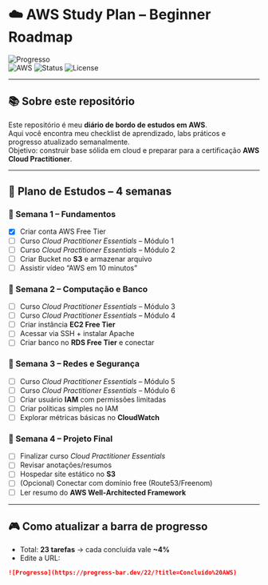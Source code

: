 # ☁️ AWS Study Plan – Beginner Roadmap

![Progresso](https://progress-bar.dev/0/?title=Concluído%20AWS)  
![AWS](https://img.shields.io/badge/AWS-Beginner-orange?logo=amazon-aws) 
![Status](https://img.shields.io/badge/Status-Em%20Andamento-blue) 
![License](https://img.shields.io/badge/License-MIT-green)

---

## 📚 Sobre este repositório
Este repositório é meu **diário de bordo de estudos em AWS**.  
Aqui você encontra meu checklist de aprendizado, labs práticos e progresso atualizado semanalmente.  
Objetivo: construir base sólida em cloud e preparar para a certificação **AWS Cloud Practitioner**.  

---

## 📆 Plano de Estudos – 4 semanas

### 🔹 Semana 1 – Fundamentos
- [x] Criar conta AWS Free Tier  
- [ ] Curso *Cloud Practitioner Essentials* – Módulo 1  
- [ ] Curso *Cloud Practitioner Essentials* – Módulo 2  
- [ ] Criar Bucket no **S3** e armazenar arquivo  
- [ ] Assistir vídeo “AWS em 10 minutos”  

### 🔹 Semana 2 – Computação e Banco
- [ ] Curso *Cloud Practitioner Essentials* – Módulo 3  
- [ ] Curso *Cloud Practitioner Essentials* – Módulo 4  
- [ ] Criar instância **EC2 Free Tier**  
- [ ] Acessar via SSH + instalar Apache  
- [ ] Criar banco no **RDS Free Tier** e conectar  

### 🔹 Semana 3 – Redes e Segurança
- [ ] Curso *Cloud Practitioner Essentials* – Módulo 5  
- [ ] Curso *Cloud Practitioner Essentials* – Módulo 6  
- [ ] Criar usuário **IAM** com permissões limitadas  
- [ ] Criar políticas simples no IAM  
- [ ] Explorar métricas básicas no **CloudWatch**  

### 🔹 Semana 4 – Projeto Final
- [ ] Finalizar curso *Cloud Practitioner Essentials*  
- [ ] Revisar anotações/resumos  
- [ ] Hospedar site estático no **S3**  
- [ ] (Opcional) Conectar com domínio free (Route53/Freenom)  
- [ ] Ler resumo do **AWS Well-Architected Framework**  

---

## 🎮 Como atualizar a barra de progresso
- Total: **23 tarefas** → cada concluída vale **~4%**  
- Edite a URL:  
```markdown
![Progresso](https://progress-bar.dev/22/?title=Concluído%20AWS)
